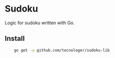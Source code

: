 # Sudoku

Logic for sudoku written with Go.

## Install

```bash
    go get -u github.com/tecnologer/sudoku-lib
```

